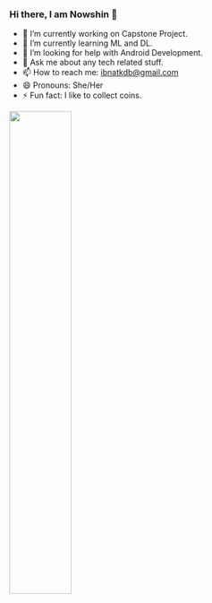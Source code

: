### Hi there, I am Nowshin 👋

- 🔭 I’m currently working on Capstone Project.
- 🌱 I’m currently learning ML and DL.
- 🤔 I’m looking for help with Android Development.
- 💬 Ask me about any tech related stuff.
- 📫 How to reach me: ibnatkdb@gmail.com
- 😄 Pronouns: She/Her
- ⚡ Fun fact: I like to collect coins.


<img align="left" width="47%" src= "https://github-readme-stats.vercel.app/api?username=Nowshin1077&show_icons=true&theme=radical"/>



